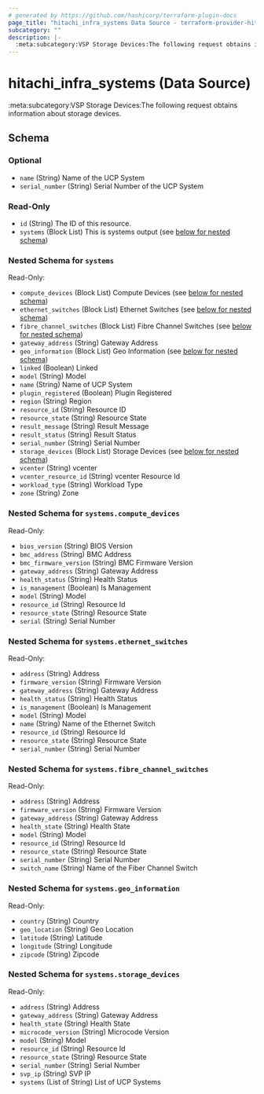 ```yaml
---
# generated by https://github.com/hashicorp/terraform-plugin-docs
page_title: "hitachi_infra_systems Data Source - terraform-provider-hitachi"
subcategory: ""
description: |-
  :meta:subcategory:VSP Storage Devices:The following request obtains information about storage devices.
---
```


# hitachi_infra_systems (Data Source)

:meta:subcategory:VSP Storage Devices:The following request obtains information about storage devices.



<!-- schema generated by tfplugindocs -->
## Schema

### Optional

- `name` (String) Name of the UCP System
- `serial_number` (String) Serial Number of the UCP System

### Read-Only

- `id` (String) The ID of this resource.
- `systems` (Block List) This is systems output (see [below for nested schema](#nestedblock--systems))

<a id="nestedblock--systems"></a>
### Nested Schema for `systems`

Read-Only:

- `compute_devices` (Block List) Compute Devices (see [below for nested schema](#nestedblock--systems--compute_devices))
- `ethernet_switches` (Block List) Ethernet Switches (see [below for nested schema](#nestedblock--systems--ethernet_switches))
- `fibre_channel_switches` (Block List) Fibre Channel Switches (see [below for nested schema](#nestedblock--systems--fibre_channel_switches))
- `gateway_address` (String) Gateway Address
- `geo_information` (Block List) Geo Information (see [below for nested schema](#nestedblock--systems--geo_information))
- `linked` (Boolean) Linked
- `model` (String) Model
- `name` (String) Name of UCP System
- `plugin_registered` (Boolean) Plugin Registered
- `region` (String) Region
- `resource_id` (String) Resource  ID
- `resource_state` (String) Resource State
- `result_message` (String) Result Message
- `result_status` (String) Result Status
- `serial_number` (String) Serial Number
- `storage_devices` (Block List) Storage Devices (see [below for nested schema](#nestedblock--systems--storage_devices))
- `vcenter` (String) vcenter
- `vcenter_resource_id` (String) vcenter Resource Id
- `workload_type` (String) Workload Type
- `zone` (String) Zone

<a id="nestedblock--systems--compute_devices"></a>
### Nested Schema for `systems.compute_devices`

Read-Only:

- `bios_version` (String) BIOS Version
- `bmc_address` (String) BMC Address
- `bmc_firmware_version` (String) BMC Firmware Version
- `gateway_address` (String) Gateway Address
- `health_status` (String) Health Status
- `is_management` (Boolean) Is Management
- `model` (String) Model
- `resource_id` (String) Resource Id
- `resource_state` (String) Resource State
- `serial` (String) Serial Number


<a id="nestedblock--systems--ethernet_switches"></a>
### Nested Schema for `systems.ethernet_switches`

Read-Only:

- `address` (String) Address
- `firmware_version` (String) Firmware Version
- `gateway_address` (String) Gateway Address
- `health_status` (String) Health Status
- `is_management` (Boolean) Is Management
- `model` (String) Model
- `name` (String) Name of the Ethernet Switch
- `resource_id` (String) Resource Id
- `resource_state` (String) Resource State
- `serial_number` (String) Serial Number


<a id="nestedblock--systems--fibre_channel_switches"></a>
### Nested Schema for `systems.fibre_channel_switches`

Read-Only:

- `address` (String) Address
- `firmware_version` (String) Firmware Version
- `gateway_address` (String) Gateway Address
- `health_state` (String) Health State
- `model` (String) Model
- `resource_id` (String) Resource Id
- `resource_state` (String) Resource State
- `serial_number` (String) Serial Number
- `switch_name` (String) Name of the Fiber Channel Switch


<a id="nestedblock--systems--geo_information"></a>
### Nested Schema for `systems.geo_information`

Read-Only:

- `country` (String) Country
- `geo_location` (String) Geo Location
- `latitude` (String) Latitude
- `longitude` (String) Longitude
- `zipcode` (String) Zipcode


<a id="nestedblock--systems--storage_devices"></a>
### Nested Schema for `systems.storage_devices`

Read-Only:

- `address` (String) Address
- `gateway_address` (String) Gateway Address
- `health_state` (String) Health State
- `microcode_version` (String) Microcode Version
- `model` (String) Model
- `resource_id` (String) Resource Id
- `resource_state` (String) Resource State
- `serial_number` (String) Serial Number
- `svp_ip` (String) SVP IP
- `systems` (List of String) List of UCP Systems


